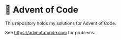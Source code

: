 # 🎄 Advent of Code

This repository holds my solutions for Advent of Code.

See https://adventofcode.com for problems.
